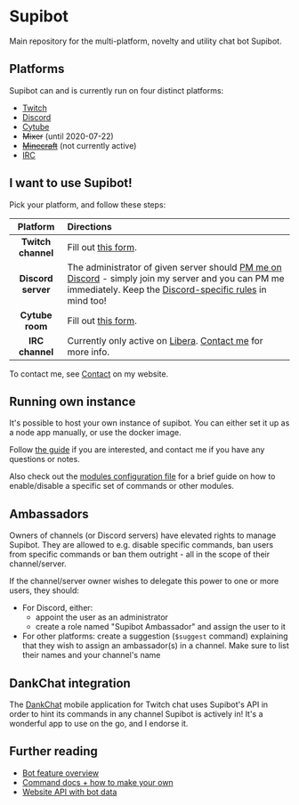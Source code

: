# Supibot
Main repository for the multi-platform, novelty and utility chat bot Supibot.

## Platforms
Supibot can and is currently run on four distinct platforms:
- [Twitch](https://twitch.tv/)
- [Discord](https://discordapp.com/)
- [Cytube](https://cytu.be/)
- ~~Mixer~~ (until 2020-07-22)
- [~~Minecraft~~](https://www.minecraft.net/) (not currently active)
- [IRC](https://datatracker.ietf.org/doc/html/rfc1459)

## I want to use Supibot!
Pick your platform, and follow these steps: 

|      Platform      | Directions                                                                                                                                                                                                                      |
|:------------------:|:--------------------------------------------------------------------------------------------------------------------------------------------------------------------------------------------------------------------------------|
| **Twitch channel** | Fill out [this form](https://supinic.com/bot/request-bot/form).                                                                                                                                                                 |
| **Discord server** | The administrator of given server should [PM me on Discord](https://supinic.com/contact) - simply join my server and you can PM me immediately. Keep the [Discord-specific rules](https://i.imgur.com/ocqTmaF.png) in mind too! | 
|  **Cytube room**   | Fill out [this form](https://supinic.com/bot/request-bot/form).                                                                                                                                                                 |
|  **IRC channel**   | Currently only active on [Libera](https://libera.chat/). [Contact me](https://supinic.com/contact) for more info.                                                                                                               |

To contact me, see [Contact](https://supinic.com/contact) on my website.

## Running own instance
It's possible to host your own instance of supibot. You can either set it up as a node app manually, or use the docker image.

Follow [the guide](docs/setup.md) if you are interested, and contact me if you have any questions or notes.

Also check out the [modules configuration file](./config-default.json) for a brief guide on how to enable/disable a specific set of commands or other modules. 

## Ambassadors
Owners of channels (or Discord servers) have elevated rights to manage Supibot. 
They are allowed to e.g. disable specific commands, ban users from specific commands or ban them outright - all in the scope of their channel/server.

If the channel/server owner wishes to delegate this power to one or more users, they should:
- For Discord, either:
  - appoint the user as an administrator
  - create a role named "Supibot Ambassador" and assign the user to it
- For other platforms: create a suggestion (`$suggest` command) explaining that they wish to assign an ambassador(s) in a channel. Make sure to list their names and your channel's name

## DankChat integration
The [DankChat](https://github.com/flex3r/DankChat) mobile application for Twitch chat uses Supibot's API in order to hint its commands in any channel Supibot is actively in!
It's a wonderful app to use on the go, and I endorse it.

## Further reading
- [Bot feature overview](docs/features.md)
- [Command docs + how to make your own](docs/commands.md)
- [Website API with bot data](docs/api.md)
